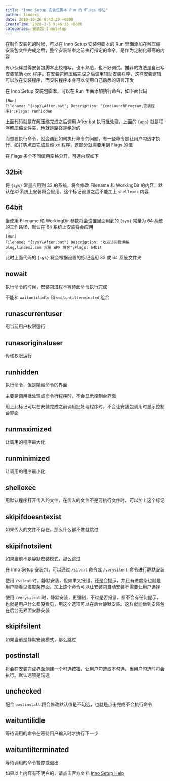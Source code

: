 ```yaml
---
title: "Inno Setup 安装包脚本 Run 的 Flags 标记"
author: lindexi
date: 2019-10-26 8:42:39 +0800
CreateTime: 2020-3-5 9:46:33 +0800
categories: 安装包 InnoSetup
---
```


在制作安装包的时候，可以在 Inno Setup 安装包脚本的 Run 里面添加在解压缩安装包文件完成之后，整个安装结束之前执行指定的命令，是作为定制化最高的内容

<!--more-->


<!-- csdn -->
<!-- 标签: 安装包,InnoSetup -->

有小伙伴觉得安装包脚本比较难写，也不熟悉，也不好调试。推荐的方法是自己写安装辅助 exe 程序，在安装包解压缩完成之后调用辅助安装程序，这样安装逻辑可以放在安装程序，而安装程序本身可以使用自己熟悉的语言开发

在 Inno Setup 安装包脚本，可以在 Run 里面添加执行命令，如下面代码

```Inno
[Run]
Filename: "{app}\After.bat"; Description: "{cm:LaunchProgram,安装程序}";Flags: runhidden 
```

上面代码就是在解压缩完成之后调用 After.bat 执行批处理，上面的 `{app}` 就是程序解压缩文件夹，也就是路径是绝对的

而想要执行命令，就会遇到如何执行命令的问题，有一些命令是让用户勾选才执行，如打钩点击完成启动 xx 程序，这部分就需要用到 Flags 的值

在 Flags 多个不同值用空格分开，可选内容如下

## 32bit

将 `{sys}` 常量应用到 32 的系统，将会修改 Filename 和 WorkingDir 的内容，默认在32系统上安装将会应用。这个标记设置之后不能加上 `shellexec` 内容

## 64bit

当使用 Filename 和 WorkingDir 参数将会设置里面用到的 `{sys}` 常量为 64 系统的工作路径，默认在 64 系统上安装将会应用

```inno
[Run]
Filename: "{sys}\After.bat"; Description: "欢迎访问我博客 blog.lindexi.com 大量 WPF 博客";Flags: 64bit 
```

此时上面代码的 `{sys}` 将会根据设置的标记选用 32 或 64 系统文件夹

## nowait

执行命令的时候，安装包进程不等待此命令执行完成

不能和 `waituntilidle` 和 `waituntilterminated` 组合

## runascurrentuser

用当前用户权限运行

## runasoriginaluser

传递权限运行

## runhidden

执行命令，但是隐藏命令的界面

主要是调用批处理或命令行程序时，不会显示控制台界面

用上此标记可以在安装完成之前调用批处理程序时，不会让安装包调用时显示控制台界面

## runmaximized

让调用的程序最大化

## runminimized

让调用的程序最小化

## shellexec

用默认程序打开传入的文件，在传入的文件不是可执行文件时，可以加上这个标记

## skipifdoesntexist

如果传入的文件不存在，那么什么都不做就跳过

## skipifnotsilent

如果当前不是静默安装模式，那么跳过

在 Inno Setup 安装包，可以通过 `/silent` 命令或 `/verysilent` 命令进行静默安装

使用 `/silent` 时，静默安装，但如果又报错，还是会提示，并且有进度条也就是用户能看见进度条界面，加上这个命令可以让安装包自动安装不需要让用户选择

使用 `/verysilent` 时，静默安装，更强制，不过是否报错，都不会有任何提示，也就是用户什么都没看见，用这个选项可以在后台静默安装。这样就能做到安装包在后台无界面安静安装

## skipifsilent

如果当前是静默安装模式，那么跳过

## postinstall

将会在安装完成界面创建一个可选按钮，让用户勾选或不勾选，当用户勾选时将会执行。默认选项是勾选

## unchecked

配合 `postinstall` 将会修改默认值是不勾选，也就是点击完成不会执行命令

## waituntilidle

等待调用的命令在等待用户输入时才执行下一步

## waituntilterminated

等待调用的命令暂停或退出

如果以上内容有不明白的，请点击官方文档 [Inno Setup Help](http://www.jrsoftware.org/ishelp/index.php?topic=compilercmdline )


